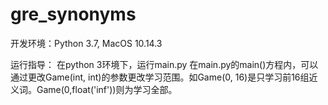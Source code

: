 # gre_synonyms

开发环境：Python 3.7, MacOS 10.14.3

运行指导：
在python 3环境下，运行main.py
在main.py的main()方程内，可以通过更改Game(int, int)的参数更改学习范围。如Game(0, 16)是只学习前16组近义词。Game(0,float('inf'))则为学习全部。
